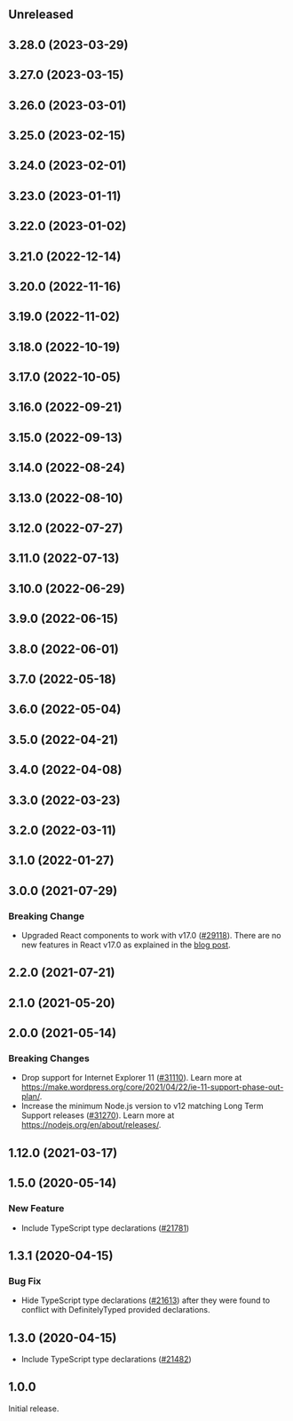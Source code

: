 <!-- Learn how to maintain this file at https://github.com/WordPress/gutenberg/tree/HEAD/packages#maintaining-changelogs. -->

## Unreleased

## 3.28.0 (2023-03-29)

## 3.27.0 (2023-03-15)

## 3.26.0 (2023-03-01)

## 3.25.0 (2023-02-15)

## 3.24.0 (2023-02-01)

## 3.23.0 (2023-01-11)

## 3.22.0 (2023-01-02)

## 3.21.0 (2022-12-14)

## 3.20.0 (2022-11-16)

## 3.19.0 (2022-11-02)

## 3.18.0 (2022-10-19)

## 3.17.0 (2022-10-05)

## 3.16.0 (2022-09-21)

## 3.15.0 (2022-09-13)

## 3.14.0 (2022-08-24)

## 3.13.0 (2022-08-10)

## 3.12.0 (2022-07-27)

## 3.11.0 (2022-07-13)

## 3.10.0 (2022-06-29)

## 3.9.0 (2022-06-15)

## 3.8.0 (2022-06-01)

## 3.7.0 (2022-05-18)

## 3.6.0 (2022-05-04)

## 3.5.0 (2022-04-21)

## 3.4.0 (2022-04-08)

## 3.3.0 (2022-03-23)

## 3.2.0 (2022-03-11)

## 3.1.0 (2022-01-27)

## 3.0.0 (2021-07-29)

### Breaking Change

-   Upgraded React components to work with v17.0 ([#29118](https://github.com/WordPress/gutenberg/pull/29118)). There are no new features in React v17.0 as explained in the [blog post](https://reactjs.org/blog/2020/10/20/react-v17.html).

## 2.2.0 (2021-07-21)

## 2.1.0 (2021-05-20)

## 2.0.0 (2021-05-14)

### Breaking Changes

-   Drop support for Internet Explorer 11 ([#31110](https://github.com/WordPress/gutenberg/pull/31110)). Learn more at https://make.wordpress.org/core/2021/04/22/ie-11-support-phase-out-plan/.
-   Increase the minimum Node.js version to v12 matching Long Term Support releases ([#31270](https://github.com/WordPress/gutenberg/pull/31270)). Learn more at https://nodejs.org/en/about/releases/.

## 1.12.0 (2021-03-17)

## 1.5.0 (2020-05-14)

### New Feature

-   Include TypeScript type declarations ([#21781](https://github.com/WordPress/gutenberg/pull/21781))

## 1.3.1 (2020-04-15)

### Bug Fix

-   Hide TypeScript type declarations ([#21613](https://github.com/WordPress/gutenberg/pull/21613))
    after they were found to conflict with DefinitelyTyped provided declarations.

## 1.3.0 (2020-04-15)

-   Include TypeScript type declarations ([#21482](https://github.com/WordPress/gutenberg/pull/21482))

## 1.0.0

Initial release.

